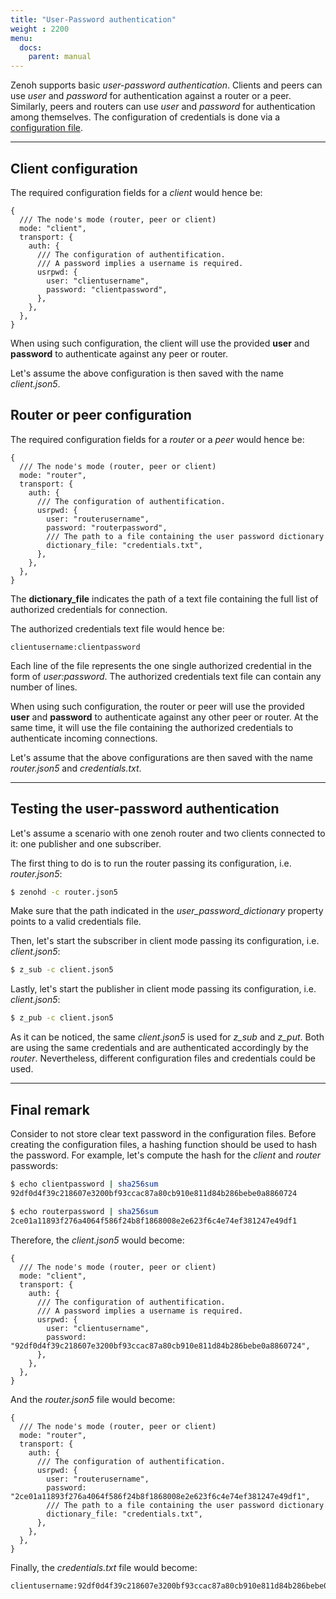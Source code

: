 ```yaml
---
title: "User-Password authentication"
weight : 2200
menu:
  docs:
    parent: manual
---
```


Zenoh supports basic *user-password authentication*.
Clients and peers can use *user* and *password* for authentication against a router or a peer.
Similarly, peers and routers can use *user* and *password* for authentication among themselves.
The configuration of credentials is done via a [configuration file](../configuration).

---------
## Client configuration

The required configuration fields for a *client* would hence be:
```
{
  /// The node's mode (router, peer or client)
  mode: "client",
  transport: {
    auth: {
      /// The configuration of authentification.
      /// A password implies a username is required.
      usrpwd: {
        user: "clientusername",
        password: "clientpassword",
      },
    },
  },
}
```

When using such configuration, the client will use the provided **user** and **password** to authenticate against any peer or router.

Let's assume the above configuration is then saved with the name *client.json5*.

## Router or peer configuration

The required configuration fields for a *router* or a *peer* would hence be:
```
{
  /// The node's mode (router, peer or client)
  mode: "router",
  transport: {
    auth: {
      /// The configuration of authentification.
      usrpwd: {
        user: "routerusername",
        password: "routerpassword",
        /// The path to a file containing the user password dictionary
        dictionary_file: "credentials.txt",
      },
    },
  },
}
```

The **dictionary_file** indicates the path of a text file containing the full list of authorized credentials for connection.

The authorized credentials text file would hence be:
```
clientusername:clientpassword
```

Each line of the file represents the one single authorized credential in the form of *user:password*.
The authorized credentials text file can contain any number of lines.

When using such configuration, the router or peer will use the provided **user** and **password** to authenticate against any other peer or router.
At the same time, it will use the file containing the authorized credentials to authenticate incoming connections.

Let's assume that the above configurations are then saved with the name *router.json5* and *credentials.txt*.


---------
## Testing the user-password authentication

Let's assume a scenario with one zenoh router and two clients connected to it: one publisher and one subscriber.

The first thing to do is to run the router passing its configuration, i.e. *router.json5*:
```bash
$ zenohd -c router.json5
```
Make sure that the path indicated in the *user_password_dictionary* property points to a valid credentials file.

Then, let's start the subscriber in client mode passing its configuration, i.e. *client.json5*:
```bash
$ z_sub -c client.json5
```

Lastly, let's start the publisher in client mode passing its configuration, i.e. *client.json5*:
```bash
$ z_pub -c client.json5
```

As it can be noticed, the same *client.json5* is used for *z_sub* and *z_put*. 
Both are using the same credentials and are authenticated accordingly by the *router*. 
Nevertheless, different configuration files and credentials could be used.

---------
## Final remark

Consider to not store clear text password in the configuration files. Before creating the configuration files, a hashing function should be used to hash the password. 
For example, let's compute the hash for the *client* and *router* passwords:
```bash
$ echo clientpassword | sha256sum
92df0d4f39c218607e3200bf93ccac87a80cb910e811d84b286bebe0a8860724

$ echo routerpassword | sha256sum
2ce01a11893f276a4064f586f24b8f1868008e2e623f6c4e74ef381247e49df1
```

Therefore, the *client.json5* would become:
```
{
  /// The node's mode (router, peer or client)
  mode: "client",
  transport: {
    auth: {
      /// The configuration of authentification.
      /// A password implies a username is required.
      usrpwd: {
        user: "clientusername",
        password: "92df0d4f39c218607e3200bf93ccac87a80cb910e811d84b286bebe0a8860724",
      },
    },
  },
}
```

And the *router.json5* file would become:
```
{
  /// The node's mode (router, peer or client)
  mode: "router",
  transport: {
    auth: {
      /// The configuration of authentification.
      usrpwd: {
        user: "routerusername",
        password: "2ce01a11893f276a4064f586f24b8f1868008e2e623f6c4e74ef381247e49df1",
        /// The path to a file containing the user password dictionary
        dictionary_file: "credentials.txt",
      },
    },
  },
}
```

Finally, the *credentials.txt* file would become:
```
clientusername:92df0d4f39c218607e3200bf93ccac87a80cb910e811d84b286bebe0a8860724
```
